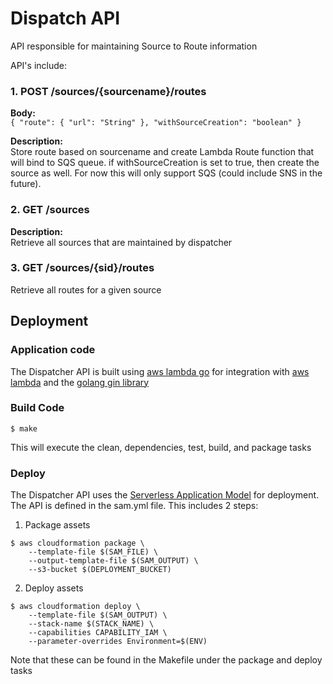 # Dispatch API
API responsible for maintaining Source to Route information

API's include:

### 1. POST /sources/{sourcename}/routes

**Body:**</br>
`{
	"route": {
		"url": "String"
	},
	"withSourceCreation": "boolean"
}`

**Description:**</br>
Store route based on sourcename and create Lambda Route function that will bind to SQS queue.  if withSourceCreation is set to true, then create the source as well.  For now this will only support SQS (could include SNS in the future).  


### 2. GET /sources

**Description:**</br>
Retrieve all sources that are maintained by dispatcher

### 3. GET /sources/{sid}/routes
Retrieve all routes for a given source


## Deployment
### Application code
The Dispatcher API is built using [aws lambda go](https://github.com/aws/aws-lambda-go) for integration with [aws lambda](https://aws.amazon.com/lambda/) and the [golang gin library](https://gin-gonic.github.io/gin/) 
### Build Code
``` shell
$ make
```
This will execute the clean, dependencies, test, build, and package tasks

### Deploy
The Dispatcher API uses the [Serverless Application Model](https://github.com/awslabs/serverless-application-model) for deployment.  The API is defined in the sam.yml file.  This includes 2 steps:

1. Package assets

``` shell
$ aws cloudformation package \
    --template-file $(SAM_FILE) \
    --output-template-file $(SAM_OUTPUT) \
    --s3-bucket $(DEPLOYMENT_BUCKET) 

```

2. Deploy assets
``` shell
$ aws cloudformation deploy \
    --template-file $(SAM_OUTPUT) \
    --stack-name $(STACK_NAME) \
    --capabilities CAPABILITY_IAM \
    --parameter-overrides Environment=$(ENV)

```
Note that these can be found in the Makefile under the package and deploy tasks